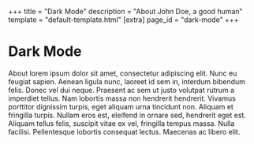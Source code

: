 +++
title = "Dark Mode"
description = "About John Doe, a good human"
template = "default-template.html"
[extra]
page_id = "dark-mode"
+++

# Dark Mode

About lorem ipsum dolor sit amet, consectetur adipiscing elit. Nunc eu feugiat sapien. Aenean ligula nunc, laoreet id sem in, interdum bibendum felis. Donec vel dui neque. Praesent ac sem ut justo volutpat rutrum a imperdiet tellus. Nam lobortis massa non hendrerit hendrerit. Vivamus porttitor dignissim turpis, eget aliquam urna tincidunt non. Aliquam et fringilla turpis. Nullam eros est, eleifend in ornare sed, hendrerit eget est. Aliquam tellus felis, suscipit vitae ex vel, fringilla tempus massa. Nulla facilisi. Pellentesque lobortis consequat lectus. Maecenas ac libero elit.
